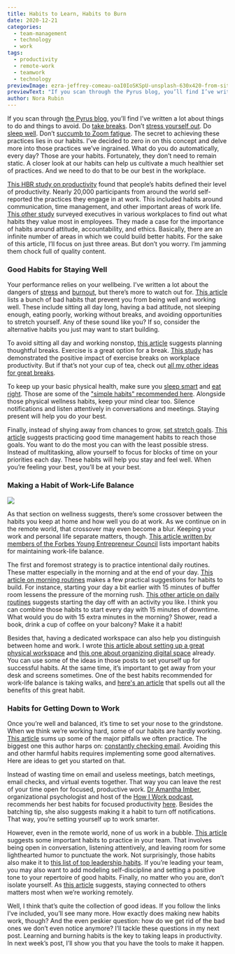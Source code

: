 ```yaml
---
title: Habits to Learn, Habits to Burn
date: 2020-12-21
categories:
  - team-management
  - technology
  - work
tags:
  - productivity
  - remote-work
  - teamwork
  - technology
previewImage: ezra-jeffrey-comeau-oaI0IoSKSpU-unsplash-630x420-from-site-en.jpg
previewText: "If you scan through the Pyrus blog, you’ll find I’ve written a lot about things to do and things to avoid. Do take breaks. Don’t stress yourself out. Do sleep well. Don’t succumb to Zoom fatigue. The secret to achieving these practices lies in our habits. I’ve decided to zero in on this concept and delve more into those practices we’ve ingrained. What do you do automatically, every day? Those are your habits. Fortunately, they don’t need to remain static. A closer look at our habits can help us cultivate a much healthier set of practices. And we need to do that to be our best in the workplace."
author: Nora Rubin
---
```

If you scan through [the Pyrus blog](https://pyrus.com/en/blog/), you’ll find I’ve written a lot about things to do and things to avoid. Do [take breaks](https://pyrus.com/en/blog/break-it-up-the-why). Don’t [stress yourself out](https://pyrus.com/en/blog/stressing-out-of-the-office). Do [sleep well](https://pyrus.com/en/blog/productivity-zs-the-science-of-sleep). Don’t [succumb to Zoom fatigue](https://pyrus.com/en/blog/zooming-away-from-virtual-meetings). The secret to achieving these practices lies in our habits. I’ve decided to zero in on this concept and delve more into those practices we’ve ingrained. What do you do automatically, every day? Those are your habits. Fortunately, they don’t need to remain static. A closer look at our habits can help us cultivate a much healthier set of practices. And we need to do that to be our best in the workplace.

[This HBR study on productivity](https://hbr.org/2019/03/what-makes-some-people-more-productive-than-others) found that people’s habits defined their level of productivity. Nearly 20,000 participants from around the world self-reported the practices they engage in at work. This included habits around communication, time management, and other important areas of work life. [This other study](https://www.researchgate.net/profile/Mohammadreza_Khani2/publication/280948952_Financial_Aspects_of_Determining_Optimal_Occupancy_Factor_for_Hotels_Based_on_Probabilistic_Analysis/links/55ce5dc908aee19936fc5b43.pdf#page=210) surveyed executives in various workplaces to find out what habits they value most in employees. They made a case for the importance of habits around attitude, accountability, and ethics. Basically, there are an infinite number of areas in which we could build better habits. For the sake of this article, I’ll focus on just three areas. But don’t you worry. I’m jamming them chock full of quality content.

### **Good Habits for Staying Well**

Your performance relies on your wellbeing. I’ve written a lot about the dangers of [stress](https://pyrus.com/en/blog/stressing-out-of-the-office) and [burnout](https://pyrus.com/en/blog/fighting-the-fires-of-burnout-in-covid-times), but there’s more to watch out for. [This article](https://www.forbes.com/sites/bryanrobinson/2020/07/23/job-habits-that-shorten-your-career-and-life-how-many-do-you-practice/) lists a bunch of bad habits that prevent you from being well and working well. These include sitting all day long, having a bad attitude, not sleeping enough, eating poorly, working without breaks, and avoiding opportunities to stretch yourself. Any of these sound like you? If so, consider the alternative habits you just may want to start building.

To avoid sitting all day and working nonstop, [this article](https://www.forbes.com/sites/danabrownlee/2020/02/06/12-simple-habits-to-reduce-stress-and-increase-joy-at-work/) suggests planning thoughtful breaks. Exercise is a great option for a break. [This study](https://www.emerald.com/insight/content/doi/10.1108/17538350810926534/full/html) has demonstrated the positive impact of exercise breaks on workplace productivity. But if that’s not your cup of tea, check out [all my other ideas for great breaks](https://pyrus.com/en/blog/break-it-up-the-how). 

To keep up your basic physical health, make sure you [sleep smart](https://pyrus.com/en/blog/productivity-zs-the-science-of-sleep) and [eat right](https://pyrus.com/en/blog/foods-to-fuel-your-mind). Those are some of the ["simple habits" recommended here](https://www.forbes.com/sites/danabrownlee/2020/02/06/12-simple-habits-to-reduce-stress-and-increase-joy-at-work/). Alongside those physical wellness habits, keep your mind clear too. Silence notifications and listen attentively in conversations and meetings. Staying present will help you do your best. 

Finally, instead of shying away from chances to grow, [set stretch goals](https://pyrus.com/en/blog/ready-set-goals). [This article](https://www.forbes.com/sites/nataliapeart/2019/06/05/five-daily-habits-to-reduce-your-stress-at-work/) suggests practicing good time management habits to reach those goals. You want to do the most you can with the least possible stress. Instead of multitasking, allow yourself to focus for blocks of time on your priorities each day. These habits will help you stay and feel well. When you’re feeling your best, you’ll be at your best.

### **Making a Habit of Work-Life Balance**

![](milada-vigerova-PE8srY2bDOs-unsplash.webp)

As that section on wellness suggests, there’s some crossover between the habits you keep at home and how well you do at work. As we continue on in the remote world, that crossover may even become a blur. Keeping your work and personal life separate matters, though. [This article written by members of the Forbes Young Entrepreneur Council](https://www.forbes.com/sites/theyec/2020/10/16/eight-habits-to-rely-on-for-maintaining-better-work-life-balance/) lists important habits for maintaining work-life balance.

The first and foremost strategy is to practice intentional daily routines. These matter especially in the morning and at the end of your day. [This article on morning routines](https://www.forbes.com/sites/danabrownlee/2020/09/03/4-morning-habits-for-a-highly-productive-work-day/) makes a few practical suggestions for habits to build. For instance, starting your day a bit earlier with 15 minutes of buffer room lessens the pressure of the morning rush. [This other article on daily routines](https://www.forbes.com/sites/ashiraprossack1/2020/07/29/6-simple-habits-that-will-improve-your-workday/) suggests starting the day off with an activity you like. I think you can combine those habits to start every day with 15 minutes of downtime. What would you do with 15 extra minutes in the morning? Shower, read a book, drink a cup of coffee on your balcony? Make it a habit!

Besides that, having a dedicated workspace can also help you distinguish between home and work. I wrote [this article about setting up a great physical workspace](https://pyrus.com/en/blog/seven-strategies-to-streamline-your-workplace) and [this one about organizing digital space](https://pyrus.com/en/blog/organizing-your-digital-workspace) already. You can use some of the ideas in those posts to set yourself up for successful habits. At the same time, it’s important to get away from your desk and screens sometimes. One of the best habits recommended for work-life balance is taking walks, and [here's an article](https://hbr.org/2014/02/take-a-walk-sure-but-dont-call-it-a-break) that spells out all the benefits of this great habit.

### **Habits for Getting Down to Work**

Once you’re well and balanced, it’s time to set your nose to the grindstone. When we think we’re working hard, some of our habits are hardly working. [This article](https://www.forbes.com/sites/danabrownlee/2019/06/13/5-dangerous-workplace-habits-that-drain-productivity/) sums up some of the major pitfalls we often practice. The biggest one this author harps on: [constantly checking email](https://www.forbes.com/sites/danabrownlee/2020/09/10/this-dangerous-morning-habit-may-sabotage-your-productivity-all-day/). Avoiding this and other harmful habits requires implementing some good alternatives. Here are ideas to get you started on that.

Instead of wasting time on email and useless meetings, batch meetings, email checks, and virtual events together. That way you can leave the rest of your time open for focused, productive work. [Dr Amantha Imber](https://www.amanthaimber.com/about/), organizational psychologist and host of the [How I Work podcast](https://www.amanthaimber.com/podcast/), recommends her best habits for focused productivity [here](https://hbr.org/2020/12/what-super-productive-people-do-differently). Besides the batching tip, she also suggests making it a habit to turn off notifications. That way, you’re setting yourself up to work smarter.

However, even in the remote world, none of us work in a bubble. [This article](https://www.forbes.com/sites/bryanrobinson/2020/07/01/the-5-habits-of-highly-effective-team-members/) suggests some important habits to practice in your team. That involves being open in conversation, listening attentively, and leaving room for some lighthearted humor to punctuate the work. Not surprisingly, those habits also make it to [this list of top leadership habits](https://www.forbes.com/sites/theyec/2020/07/30/10-leadership-habits-that-will-set-a-great-example-for-your-employees/). If you’re leading your team, you may also want to add modeling self-discipline and setting a positive tone to your repertoire of good habits. Finally, no matter who you are, don’t isolate yourself. As [this article](https://hbr.org/2014/10/5-ways-to-work-from-home-more-effectively) suggests, staying connected to others matters most when we’re working remotely.

Well, I think that’s quite the collection of good ideas. If you follow the links I’ve included, you’ll see many more. How exactly does making new habits work, though? And the even peskier question: how do we get rid of the bad ones we don’t even notice anymore? I’ll tackle these questions in my next post. Learning and burning habits is the key to taking leaps in productivity. In next week’s post, I’ll show you that you have the tools to make it happen.